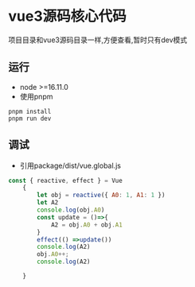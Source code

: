 # vue3源码核心代码

项目目录和vue3源码目录一样,方便查看,暂时只有dev模式

## 运行
 
- node >=16.11.0 
- 使用pnpm

```
pnpm install
pnpm run dev

```
## 调试

- 引用package/dist/vue.global.js

```js
const { reactive, effect } = Vue
    {
        let obj = reactive({ A0: 1, A1: 1 })
        let A2
        console.log(obj.A0)
        const update = ()=>{
            A2 = obj.A0 + obj.A1
        }
        effect(() =>update())
        console.log(A2)
        obj.A0++;
        console.log(A2)

    }

```